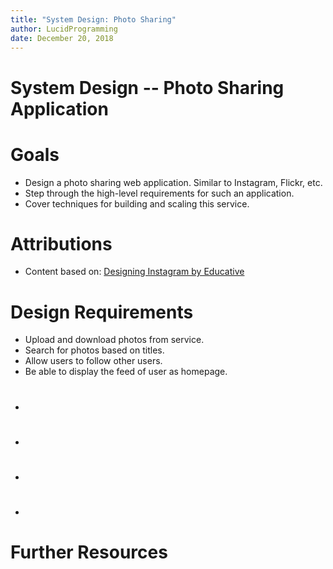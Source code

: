 ```yaml
---
title: "System Design: Photo Sharing"
author: LucidProgramming
date: December 20, 2018
---
```


# System Design -- Photo Sharing Application

# Goals

- Design a photo sharing web application. Similar to Instagram, Flickr, etc.
- Step through the high-level requirements for such an application.
- Cover techniques for building and scaling this service.

# Attributions

- Content based on: 
[Designing Instagram by Educative](https://www.educative.io/collection/page/5668639101419520/5649050225344512/5673385510043648)

# Design Requirements

- Upload and download photos from service.
- Search for photos based on titles.
- Allow users to follow other users.
- Be able to display the feed of user as homepage.

# 
-

#
-

#
-

#
-

# Further Resources 

